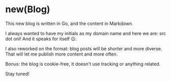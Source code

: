# new(Blog)

This new blog is written in Go, and the content in Markdown.

I always wanted to have my initials as my domain name and here we are: src dot onl! And it speaks for itself 😉.

I also reworked on the format: blog posts will be shorter and more diverse. That will let me publish more content and more often.

Bonus: the blog is cookie-free, it doesn't use tracking or anything related.

Stay tuned!
